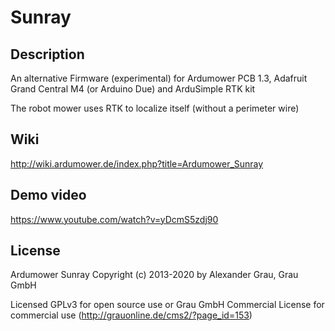 # Sunray

## Description
An alternative Firmware (experimental) for Ardumower PCB 1.3, Adafruit Grand Central M4 (or Arduino Due) and ArduSimple RTK kit

The robot mower uses RTK to localize itself (without a perimeter wire)

## Wiki
http://wiki.ardumower.de/index.php?title=Ardumower_Sunray

## Demo video
https://www.youtube.com/watch?v=yDcmS5zdj90

## License
Ardumower Sunray 
Copyright (c) 2013-2020 by Alexander Grau, Grau GmbH

Licensed GPLv3 for open source use
or Grau GmbH Commercial License for commercial use (http://grauonline.de/cms2/?page_id=153)
  